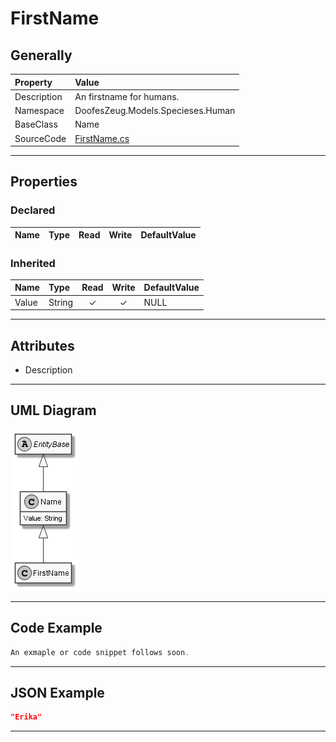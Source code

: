 ﻿# FirstName

## Generally

|Property|Value|
|:-|:-|
|Description|An firstname for humans.|
|Namespace|DoofesZeug.Models.Specieses.Human|
|BaseClass|Name|
|SourceCode|[FirstName.cs](../../../../DoofesZeug.Library/Src/Models/Specieses/Human/FirstName.cs)|

---

## Properties

### Declared

|Name|Type|Read|Write|DefaultValue|
|:---|:---|:--:|:---:|:-----------|

### Inherited

|Name|Type|Read|Write|DefaultValue|
|:---|:---|:--:|:---:|:-----------|
|Value|String|&#x2713;|&#x2713;|NULL|

---

## Attributes

- Description

---

## UML Diagram

![FirstName.png](./FirstName.png "FirstName")

---

## Code Example

```cs
An exmaple or code snippet follows soon.
```

---

## JSON Example

```json
"Erika"
```

---

